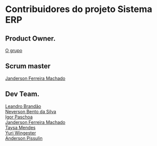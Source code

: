 # Contribuidores do projeto Sistema ERP
## Product Owner.
[O grupo](https://www.facebook.com/groups/1318495538253871/)

## Scrum master
[Janderson Ferreira Machado](https://github.com/developmentlibrary)

## Dev Team.
[Leandro Brandão](https://github.com/LeandroMeuGitHub) <br>
[Neverson Bento da Silva](https://github.com/Dersaun)<br>
[Igor Paschoa](https://github.com/igorpaschoa)<br>
[Janderson Ferreira Machado](https://github.com/developmentlibrary)<br>
[Taysa Mendes](https://github.com/taysamendes)<br>
[Yuri Wingester](https://github.com/rabbitmz)<br>
[Anderson Pissulin](https://github.com/pissulin)<br>
